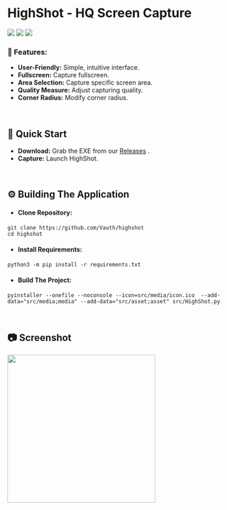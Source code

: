 <h1>HighShot - HQ Screen Capture</h1>
<a href="#soon"><img src="https://img.shields.io/badge/-VirusTotal-5238ff?style=flat&logo=virustotal&logoColor=white"></a>
<a href="https://github.com/Vauth/highshot/actions"><img src="https://img.shields.io/badge/-Github%20Actions-5238ff?style=flat&logo=githubactions&logoColor=white"></a>
<a href="https://www.studytonight.com/post/x86-vs-x64-what-is-the-difference-between-x86-and-x64-architecture"><img src="https://img.shields.io/badge/-Windows%20x64-5238ff?style=flat&logo=windows&logoColor=white"></a>


### 🔎 Features:
- **User-Friendly:** Simple, intuitive interface.
- **Fullscreen:** Capture fullscreen.
- **Area Selection:** Capture specific screen area.
- **Quality Measure:** Adjust capturing quality.
- **Corner Radius:** Modify corner radius.

</br>

## 🚀 Quick Start
- **Download:** Grab the EXE from our [Releases](https://github.com/Vauth/highshot/releases) .
- **Capture:** Launch HighShot.

</br>

## ⚙️ Building The Application
- #### Clone Repository:
```shell
git clone https://github.com/Vauth/highshot
cd highshot
```

- #### Install Requirements:
```shell
python3 -m pip install -r requirements.txt
```

- #### Build The Project:
```shell
pyinstaller --onefile --noconsole --icon=src/media/icon.ico  --add-data="src/media;media" --add-data="src/asset;asset" src/HighShot.py
```


</br>

## 📷 Screenshot
<a href="#Screenshot"><img src="https://github.com/user-attachments/assets/e1281f16-ec0e-4496-805e-fa0206119518" width="333px"></a>
